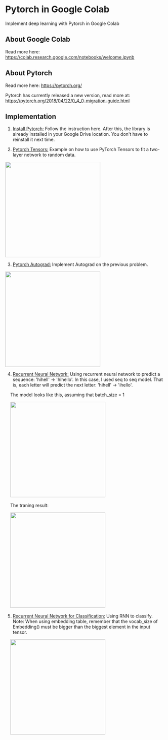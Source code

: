 # Pytorch in Google Colab

Implement deep learning with Pytorch in Google Colab 

## About Google Colab
Read more here: https://colab.research.google.com/notebooks/welcome.ipynb

## About Pytorch
Read more here: https://pytorch.org/

Pytorch has currently released a new version, read more at: https://pytorch.org/2018/04/22/0_4_0-migration-guide.html

## Implementation

1. [Install Pytorch:](../master/Colab_With_Pytorch.ipynb) Follow the instruction here. After this, the library is already installed in your Google Drive location. You don't have to reinstall it next time.

2. [Pytorch Tensors:](../master/PytorchTensorsWithGraph.py) Example on how to use PyTorch Tensors to fit a two-layer network to random data.

<img src="../master/picture/2.png" width="300">

3. [Pytorch Autograd:](../master/GradWithGraph.py) Implement Autograd on the previous problem.

<img src="../master/picture/3.png" width="300">

4. [Recurrent Neural Network:](../master/rnn.ipynb) Using recurrent neural network to predict a sequence: 'hihell' -> 'hihello'. In this case, I used seq to seq model. That is, each letter will predict the next letter: 'hihell' -> 'ihello'.

&nbsp;&nbsp;&nbsp;&nbsp;The model looks like this, assuming that batch_size = 1

&nbsp;&nbsp;&nbsp;&nbsp;<img src="../master/picture/rnn.jpg" width="300">

&nbsp;&nbsp;&nbsp;&nbsp;The traning result:

&nbsp;&nbsp;&nbsp;&nbsp;<img src="../master/picture/4.png" width="300">

5. [Recurrent Neural Network for Classification:](../master/RnnClassification.ipynb) Using RNN to classify. Note: When using embedding table, remember that the vocab_size of Embedding() must be bigger than the biggest element in the input tensor.

&nbsp;&nbsp;&nbsp;&nbsp;<img src="../master/picture/rnnClass.jpg" width="300">
